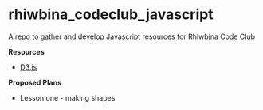 # rhiwbina_codeclub_javascript
A repo to gather and develop Javascript resources for Rhiwbina Code Club

**Resources**
+ [D3.js](https://d3js.org/) 

**Proposed Plans**
+ Lesson one - making shapes



